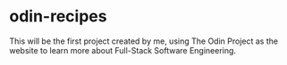 # odin-recipes
This will be the first project created by me, using The Odin Project as the website to learn more about Full-Stack Software Engineering.

